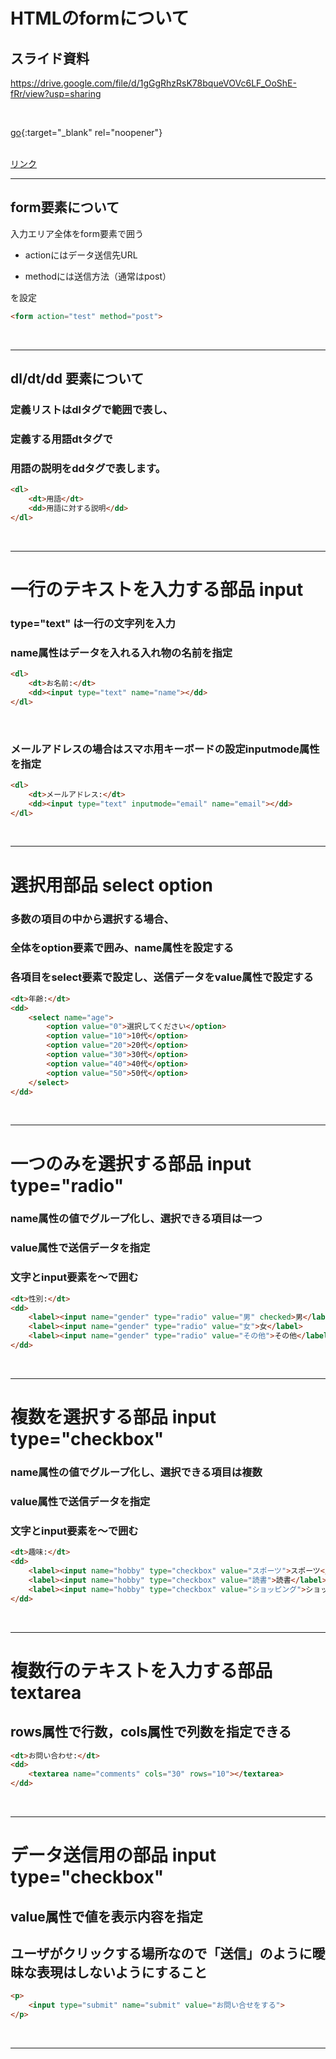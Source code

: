 # HTMLのformについて

## スライド資料

https://drive.google.com/file/d/1gGgRhzRsK78bqueVOVc6LF_OoShE-fRr/view?usp=sharing

<br>

[go](https://drive.google.com/file/d/1gGgRhzRsK78bqueVOVc6LF_OoShE-fRr/view?usp=sharing){:target="_blank" rel="noopener"}

<br>
<a href="https://drive.google.com/file/d/1gGgRhzRsK78bqueVOVc6LF_OoShE-fRr/view?usp=sharing" target="_blank">リンク</a>	

---

## form要素について
入力エリア全体をform要素で囲う

- actionにはデータ送信先URL

- methodには送信方法（通常はpost）

を設定

```html
<form action="test" method="post">
```
<br>

---

## dl/dt/dd 要素について
### 定義リストはdlタグで範囲で表し、
### 定義する用語dtタグで
### 用語の説明をddタグで表します。

```html
<dl>
	<dt>用語</dt>
	<dd>用語に対する説明</dd>
</dl>
```
<br>

---

# 一行のテキストを入力する部品 input
### type="text" は一行の文字列を入力
### name属性はデータを入れる入れ物の名前を指定 
```html
<dl>
    <dt>お名前:</dt>
    <dd><input type="text" name="name"></dd>
</dl>
```
<br>

### メールアドレスの場合はスマホ用キーボードの設定inputmode属性を指定 
```html
<dl>
	<dt>メールアドレス:</dt>
	<dd><input type="text" inputmode="email" name="email"></dd>
</dl>
```
<br>


---

# 選択用部品 select option
### 多数の項目の中から選択する場合、
### 全体をoption要素で囲み、name属性を設定する
### 各項目をselect要素で設定し、送信データをvalue属性で設定する

```html
<dt>年齢:</dt>
<dd>
    <select name="age">
        <option value="0">選択してください</option>
        <option value="10">10代</option>
        <option value="20">20代</option>
        <option value="30">30代</option>
        <option value="40">40代</option>
        <option value="50">50代</option>
    </select>
</dd>
```
<br>

---

# 一つのみを選択する部品 input type="radio"
### name属性の値でグループ化し、選択できる項目は一つ
### value属性で送信データを指定
### 文字とinput要素を<label>～</label>で囲む

```html
<dt>性別:</dt>
<dd>
	<label><input name="gender" type="radio" value="男" checked>男</label>
	<label><input name="gender" type="radio" value="女">女</label>
	<label><input name="gender" type="radio" value="その他">その他</label>
</dd>
```
<br>

---

# 複数を選択する部品 input type="checkbox"
### name属性の値でグループ化し、選択できる項目は複数
### value属性で送信データを指定
### 文字とinput要素を<label>～</label>で囲む

```html
<dt>趣味:</dt>
<dd>
	<label><input name="hobby" type="checkbox" value="スポーツ">スポーツ</label>
	<label><input name="hobby" type="checkbox" value="読書">読書</label>
	<label><input name="hobby" type="checkbox" value="ショッピング">ショッピング</label>
</dd>
```
<br>

---

# 複数行のテキストを入力する部品 textarea
## rows属性で行数，cols属性で列数を指定できる

```html
<dt>お問い合わせ:</dt>
<dd>
	<textarea name="comments" cols="30" rows="10"></textarea>
</dd>
```
<br>

---

# データ送信用の部品 input type="checkbox"
## value属性で値を表示内容を指定
## ユーザがクリックする場所なので「送信」のように曖昧な表現はしないようにすること


```html
<p>
	<input type="submit" name="submit" value="お問い合せをする">
</p>
```
<br>

---





